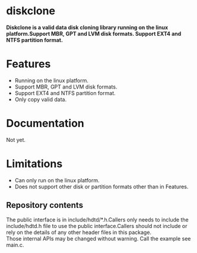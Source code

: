 # diskclone
**Diskclone is a valid data disk cloning library running on the linux platform.Support MBR, GPT and LVM disk formats. Support EXT4 and NTFS partition format.**

# Features
  * Running on the linux platform.
  * Support MBR, GPT and LVM disk formats.
  * Support EXT4 and NTFS partition format.
  * Only copy valid data.
  
# Documentation
  Not yet.

# Limitations
  * Can only run on the linux platform.
  * Does not support other disk or partition formats other than in Features.
  
## Repository contents

The public interface is in include/hdtd/*.h.Callers only needs to include the 
include/hdtd.h file to use the public interface.Callers should not include or 
rely on the details of any other header files in this package.  
Those internal APIs may be changed without warning.
Call the example see main.c.
